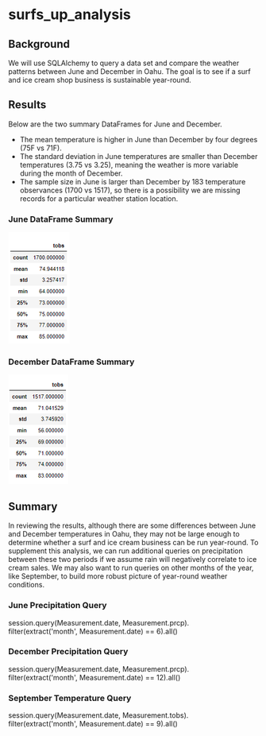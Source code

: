 # surfs_up_analysis
## Background
We will use SQLAlchemy to query a data set and compare the weather patterns between June and December in Oahu. The goal is to see if a surf and ice cream shop business is sustainable year-round.

## Results
Below are the two summary DataFrames for June and December.
- The mean temperature is higher in June than December by four degrees (75F vs 71F).
- The standard deviation in June temperatures are smaller than December temperatures (3.75 vs 3.25), meaning the weather is more variable during the month of December.
- The sample size in June is larger than December by 183 temperature observances (1700 vs 1517), so there is a possibility we are missing records for a particular weather station location.

### June DataFrame Summary
![june_df_summary.png](https://github.com/rptseng/surfs_up/blob/main/june_df_summary.png)

### December DataFrame Summary
![december_df_summary.png](https://github.com/rptseng/surfs_up/blob/main/december_df_summary.png)

## Summary
In reviewing the results, although there are some differences between June and December temperatures in Oahu, they may not be large enough to determine whether a surf and ice cream business can be run year-round. To supplement this analysis, we can run additional queries on precipitation between these two periods if we assume rain will negatively correlate to ice cream sales. We may also want to run queries on other months of the year, like September, to build more robust picture of year-round weather conditions.

### June Precipitation Query
session.query(Measurement.date, Measurement.prcp).\
filter(extract('month', Measurement.date) == 6).all()

### December Precipitation Query
session.query(Measurement.date, Measurement.prcp).\
filter(extract('month', Measurement.date) == 12).all()

### September Temperature Query
session.query(Measurement.date, Measurement.tobs).\
filter(extract('month', Measurement.date) == 9).all()